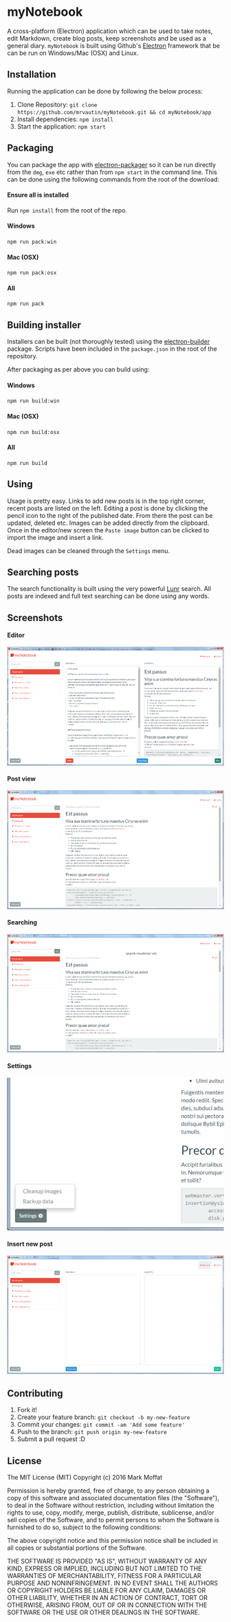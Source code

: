 # myNotebook

A cross-platform (Electron) application which can be used to take notes, edit Markdown, create blog posts, keep screenshots and be used as a general diary. `myNotebook` is built using Github's 
[Electron](http://electron.atom.io/) framework that be can be run on Windows/Mac (OSX) and Linux. 

## Installation

Running the application can be done by following the below process:

1. Clone Repository: `git clone https://github.com/mrvautin/myNotebook.git && cd myNotebook/app`
2. Install dependencies: `npm install`
3. Start the application: `npm start`

## Packaging

You can package the app with [electron-packager](https://github.com/maxogden/electron-packager) so it can be run directly from the `dmg`, `exe` 
etc rather than from `npm start` in the command line. This can be done using the following commands from the 
root of the download:

#### Ensure all is installed

Run `npm install` from the root of the repo.

#### Windows

`npm run pack:win`

#### Mac (OSX)

`npm run pack:osx`

#### All

`npm run pack`

## Building installer

Installers can be built (not thoroughly tested) using the [electron-builder](https://github.com/loopline-systems/electron-builder)
package. Scripts have been included in the `package.json` in the root of the repository.

After packaging as per above you can build using:

#### Windows

`npm run build:win`

#### Mac (OSX)

`npm run build:osx`

#### All

`npm run build`

## Using

Usage is pretty easy. Links to add new posts is in the top right corner, recent posts are listed on the left.
Editing a post is done by clicking the pencil icon to the right of the published date. From there the post can be updated, deleted etc.
Images can be added directly from the clipboard. Once in the editor/new screen the `Paste image` button can be clicked to 
import the image and insert a link.

Dead images can be cleaned through the `Settings` menu.

## Searching posts

The search functionality is built using the very powerful [Lunr](https://github.com/olivernn/lunr.js) search. All posts are indexed and full text searching can be
done using any words. 

## Screenshots

#### Editor
![Editor](docs/images/editor.png)

#### Post view
![Post view](docs/images/post_view.png)

#### Searching
![Searching](docs/images/search_results.png)

#### Settings
![Settings](docs/images/settings.png)

#### Insert new post
![New post](docs/images/insert_new.png)

## Contributing

1. Fork it!
2. Create your feature branch: `git checkout -b my-new-feature`
3. Commit your changes: `git commit -am 'Add some feature'`
4. Push to the branch: `git push origin my-new-feature`
5. Submit a pull request :D

## License

The MIT License (MIT)
Copyright (c) 2016 Mark Moffat

Permission is hereby granted, free of charge, to any person obtaining a copy of this software and associated documentation files (the "Software"), to deal in the Software without restriction, including without limitation the rights to use, copy, modify, merge, publish, distribute, sublicense, and/or sell copies of the Software, and to permit persons to whom the Software is furnished to do so, subject to the following conditions:

The above copyright notice and this permission notice shall be included in all copies or substantial portions of the Software.

THE SOFTWARE IS PROVIDED "AS IS", WITHOUT WARRANTY OF ANY KIND, EXPRESS OR IMPLIED, INCLUDING BUT NOT LIMITED TO THE WARRANTIES OF MERCHANTABILITY, FITNESS FOR A PARTICULAR PURPOSE AND NONINFRINGEMENT. IN NO EVENT SHALL THE AUTHORS OR COPYRIGHT HOLDERS BE LIABLE FOR ANY CLAIM, DAMAGES OR OTHER LIABILITY, WHETHER IN AN ACTION OF CONTRACT, TORT OR OTHERWISE, ARISING FROM, OUT OF OR IN CONNECTION WITH THE SOFTWARE OR THE USE OR OTHER DEALINGS IN THE SOFTWARE.